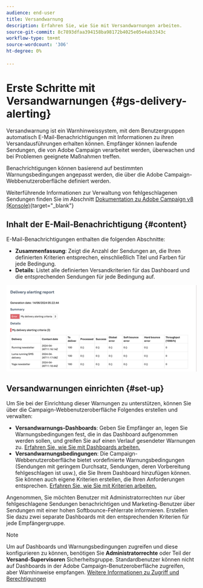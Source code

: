 ```yaml
---
audience: end-user
title: Versandwarnung
description: Erfahren Sie, wie Sie mit Versandwarnungen arbeiten.
source-git-commit: 8c7893dfaa394158ba98172b4025e05e4ab3343c
workflow-type: tm+mt
source-wordcount: '306'
ht-degree: 0%

---
```



# Erste Schritte mit Versandwarnungen {#gs-delivery-alerting}

Versandwarnung ist ein Warnhinweissystem, mit dem Benutzergruppen automatisch E-Mail-Benachrichtigungen mit Informationen zu ihren Versandausführungen erhalten können. Empfänger können laufende Sendungen, die von Adobe Campaign verarbeitet werden, überwachen und bei Problemen geeignete Maßnahmen treffen.

Benachrichtigungen können basierend auf bestimmten Warnungsbedingungen angepasst werden, die über die Adobe Campaign-Webbenutzeroberfläche definiert werden.

Weiterführende Informationen zur Verwaltung von fehlgeschlagenen Sendungen finden Sie im Abschnitt [Dokumentation zu Adobe Campaign v8 (Konsole)](https://experienceleague.adobe.com/en/docs/campaign/campaign-v8/send/failures/delivery-failures#send){target="_blank"}

## Inhalt der E-Mail-Benachrichtigung {#content}

E-Mail-Benachrichtigungen enthalten die folgenden Abschnitte:

* **Zusammenfassung**: Zeigt die Anzahl der Sendungen an, die Ihren definierten Kriterien entsprechen, einschließlich Titel und Farben für jede Bedingung.
* **Details**: Listet alle definierten Versandkriterien für das Dashboard und die entsprechenden Sendungen für jede Bedingung auf.

![](assets/alerting-email.png)

## Versandwarnungen einrichten {#set-up}

Um Sie bei der Einrichtung dieser Warnungen zu unterstützen, können Sie über die Campaign-Webbenutzeroberfläche Folgendes erstellen und verwalten:

* **Versandwarnungs-Dashboards**: Geben Sie Empfänger an, legen Sie Warnungsbedingungen fest, die in das Dashboard aufgenommen werden sollen, und greifen Sie auf einen Verlauf gesendeter Warnungen zu. [Erfahren Sie, wie Sie mit Dashboards arbeiten.](../msg/delivery-alerting-dashboards.md)
* **Versandwarnungsbedingungen**: Die Campaign-Webbenutzeroberfläche bietet vordefinierte Warnungsbedingungen (Sendungen mit geringem Durchsatz, Sendungen, deren Vorbereitung fehlgeschlagen ist usw.), die Sie Ihrem Dashboard hinzufügen können. Sie können auch eigene Kriterien erstellen, die Ihren Anforderungen entsprechen. [Erfahren Sie, wie Sie mit Kriterien arbeiten.](../msg/delivery-alerting-criteria.md)

Angenommen, Sie möchten Benutzer mit Administratorrechten nur über fehlgeschlagene Sendungen benachrichtigen und Marketing-Benutzer über Sendungen mit einer hohen Softbounce-Fehlerrate informieren. Erstellen Sie dazu zwei separate Dashboards mit den entsprechenden Kriterien für jede Empfängergruppe.

>[!NOTE]
>
>Um auf Dashboards und Warnungsbedingungen zugreifen und diese konfigurieren zu können, benötigen Sie **Administratorrechte** oder Teil der **Versand-Supervisoren** Sicherheitsgruppe. Standardbenutzer können nicht auf Dashboards in der Adobe Campaign-Benutzeroberfläche zugreifen, aber Warnhinweise empfangen. [Weitere Informationen zu Zugriff und Berechtigungen](../get-started/permissions.md)
